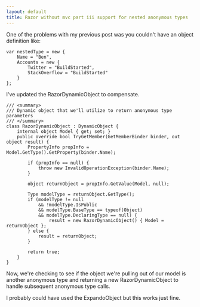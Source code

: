 ```yaml
---
layout: default
title: Razor without mvc part iii support for nested anonymous types
---
```


One of the problems with my previous post was you couldn't have an object definition like:

    var nestedType = new {
        Name = "Ben",
        Accounts = new {
            Twitter = "BuildStarted",
            StackOverflow = "BuildStarted"
        }
    };


I've updated the RazorDynamicObject to compensate. 

    /// <summary>
    /// Dynamic object that we'll utilize to return anonymous type parameters
    /// </summary>
    class RazorDynamicObject : DynamicObject {
        internal object Model { get; set; }
        public override bool TryGetMember(GetMemberBinder binder, out object result) {
            PropertyInfo propInfo = Model.GetType().GetProperty(binder.Name);

            if (propInfo == null) {
                throw new InvalidOperationException(binder.Name);
            }

            object returnObject = propInfo.GetValue(Model, null);

            Type modelType = returnObject.GetType();
            if (modelType != null
                && !modelType.IsPublic
                && modelType.BaseType == typeof(Object) 
                && modelType.DeclaringType == null) {
                    result = new RazorDynamicObject() { Model = returnObject };
            } else {
                result = returnObject;
            }

            return true;
        }
    }


Now, we're checking to see if the object we're pulling out of our model is another anonymous type and returning a new RazorDynamicObject to handle subsequent anonymous type calls.

I probably could have used the ExpandoObject but this works just fine.